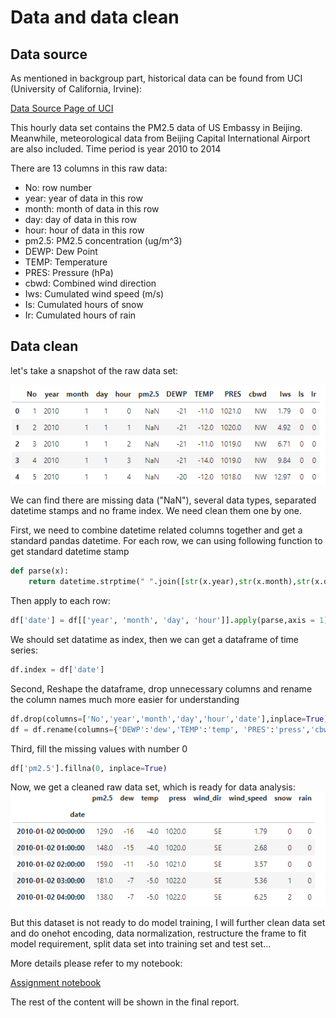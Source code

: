# Data and data clean
## Data source
As mentioned in backgroup part, historical data can be found from UCI (University of California, Irvine):

[Data Source Page of UCI](https://archive.ics.uci.edu/ml/datasets/Beijing+PM2.5+Data)

This hourly data set contains the PM2.5 data of US Embassy in Beijing. Meanwhile, meteorological data from Beijing Capital International Airport are also included.
Time period is year 2010 to 2014

There are 13 columns in this raw data:
* No: row number 
* year: year of data in this row 
* month: month of data in this row 
* day: day of data in this row 
* hour: hour of data in this row 
* pm2.5: PM2.5 concentration (ug/m^3) 
* DEWP: Dew Point 
* TEMP: Temperature
* PRES: Pressure (hPa) 
* cbwd: Combined wind direction 
* Iws: Cumulated wind speed (m/s) 
* Is: Cumulated hours of snow 
* Ir: Cumulated hours of rain 

## Data clean
let's take a snapshot of the raw data set:

![raw dataset](https://github.com/lc3t/IBMDataScience/blob/master/pic/raw_dataset.png "raw dataset")

We can find there are missing data ("NaN"), several data types, separated datetime stamps and no frame index. We need clean them one by one.

First, we need to combine datetime related columns together and get a standard pandas datetime.
For each row, we can using following function to get standard datetime stamp
```python
def parse(x):
    return datetime.strptime(" ".join([str(x.year),str(x.month),str(x.day),str(x.hour)]), '%Y %m %d %H')
```
Then apply to each row:
```python
df['date'] = df[['year', 'month', 'day', 'hour']].apply(parse,axis = 1)
```
We should set datatime as index, then we can get a dataframe of time series:
```python
df.index = df['date']
```
Second, Reshape the dataframe, drop unnecessary columns and rename the column names much more easier for understanding
```python
df.drop(columns=['No','year','month','day','hour','date'],inplace=True)
df = df.rename(columns={'DEWP':'dew','TEMP':'temp', 'PRES':'press','cbwd':'wind_dir','Iws':'wind_speed','Is':'snow','Ir':'rain'})
```
Third, fill the missing values with number 0
```python
df['pm2.5'].fillna(0, inplace=True)
```

Now, we get a cleaned raw data set, which is ready for data analysis:
![cleaned raw dataset](https://github.com/lc3t/IBMDataScience/blob/master/pic/cleaned_raw_data.png "cleaned raw data")

But this dataset is not ready to do model training, I will further clean data set and do onehot encoding, data normalization, restructure the frame to fit model requirement, split data set into training set and test set...

More details please refer to my notebook:

[Assignment notebook](https://github.com/lc3t/IBMDataScience/blob/master/The%20Battle%20of%20Neighborhoods.ipynb)

The rest of the content will be shown in the final report.







